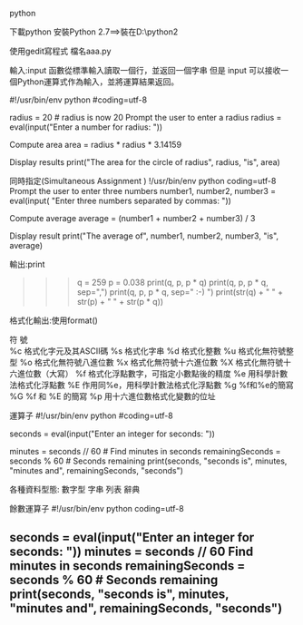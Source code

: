 python

下載python
安裝Python 2.7==>裝在D:\python2
 
使用gedit寫程式   檔名aaa.py

輸入:input        函數從標準輸入讀取一個行，並返回一個字串
但是 input 可以接收一個Python運算式作為輸入，並將運算結果返回。

#!/usr/bin/env python
#coding=utf-8

 radius = 20 # radius is now 20
 Prompt the user to enter a radius
radius = eval(input("Enter a number for radius: "))

 Compute area
area = radius * radius * 3.14159

 Display results
print("The area for the circle of radius", radius, "is", area)



同時指定(Simultaneous Assignment )
!/usr/bin/env python
coding=utf-8
 Prompt the user to enter three numbers
number1, number2, number3 = eval(input(
  "Enter three numbers separated by commas: "))

 Compute average
average = (number1 + number2 + number3) / 3

 Display result
print("The average of", number1, number2, number3,
    "is", average)
    
輸出:print
>>> q = 259
>>> p = 0.038
>>> print(q, p, p * q)
>>> print(q, p, p * q, sep=",")
>>> print(q, p, p * q, sep=" :-) ")
>>> print(str(q) + " " + str(p) + " " + str(p * q))

格式化輸出:使用format()

符  號	
%c	 格式化字元及其ASCII碼
      %s	 格式化字串
      %d	 格式化整數
      %u	 格式化無符號整型
      %o	 格式化無符號八進位數
      %x	 格式化無符號十六進位數
      %X	 格式化無符號十六進位數（大寫）
      %f	 格式化浮點數字，可指定小數點後的精度
      %e	 用科學計數法格式化浮點數
      %E	 作用同%e，用科學計數法格式化浮點數
      %g	 %f和%e的簡寫
      %G	 %f 和 %E 的簡寫
      %p	 用十六進位數格式化變數的位址

運算子
#!/usr/bin/env python
#coding=utf-8

seconds = eval(input("Enter an integer for seconds: "))

minutes = seconds // 60     # Find minutes in seconds
remainingSeconds = seconds % 60   # Seconds remaining
print(seconds, "seconds is", minutes,  
  "minutes and", remainingSeconds, "seconds")
  
  各種資料型態:
  數字型   字串   列表   辭典
  
  餘數運算子
  #!/usr/bin/env python
coding=utf-8

seconds = eval(input("Enter an integer for seconds: "))
minutes = seconds // 60      Find minutes in seconds
remainingSeconds = seconds % 60   # Seconds remaining
print(seconds, "seconds is", minutes,  
"minutes and", remainingSeconds, "seconds")
------------------------------------------------
